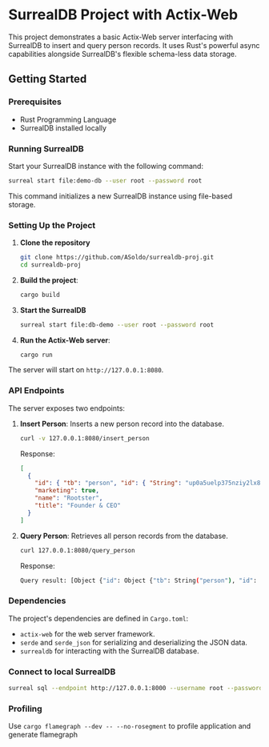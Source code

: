 # SurrealDB Project with Actix-Web

This project demonstrates a basic Actix-Web server interfacing with SurrealDB to insert and query person records. It uses Rust's powerful async capabilities alongside SurrealDB's flexible schema-less data storage.

## Getting Started

### Prerequisites

- Rust Programming Language
- SurrealDB installed locally

### Running SurrealDB

Start your SurrealDB instance with the following command:

```sh
surreal start file:demo-db --user root --password root
```

This command initializes a new SurrealDB instance using file-based storage.

### Setting Up the Project

1. **Clone the repository**

   ```sh
   git clone https://github.com/ASoldo/surrealdb-proj.git
   cd surrealdb-proj
   ```

2. **Build the project**:

   ```sh
   cargo build
   ```

3. **Start the SurrealDB**

   ```sh
   surreal start file:db-demo --user root --password root
   ```

4. **Run the Actix-Web server**:

   ```sh
   cargo run
   ```

The server will start on `http://127.0.0.1:8080`.

### API Endpoints

The server exposes two endpoints:

1. **Insert Person**: Inserts a new person record into the database.

   ```sh
   curl -v 127.0.0.1:8080/insert_person
   ```

   Response:

   ```json
   [
     {
       "id": { "tb": "person", "id": { "String": "up0a5uelp375nziy2lx8" } },
       "marketing": true,
       "name": "Rootster",
       "title": "Founder & CEO"
     }
   ]
   ```

2. **Query Person**: Retrieves all person records from the database.

   ```sh
   curl 127.0.0.1:8080/query_person
   ```

   Response:

   ```sh
   Query result: [Object {"id": Object {"tb": String("person"), "id": Object {"String": String("up0a5uelp375nziy2lx8")}}, "marketing": Bool(true), "name": String("Rootster"), "title": String("Founder & CEO")}]
   ```

### Dependencies

The project's dependencies are defined in `Cargo.toml`:

- `actix-web` for the web server framework.
- `serde` and `serde_json` for serializing and deserializing the JSON data.
- `surrealdb` for interacting with the SurrealDB database.

### Connect to local SurrealDB

```bash
surreal sql --endpoint http://127.0.0.1:8000 --username root --password root --namespace test --database tes
```

### Profiling

Use `cargo flamegraph --dev -- --no-rosegment` to profile application and generate flamegraph
